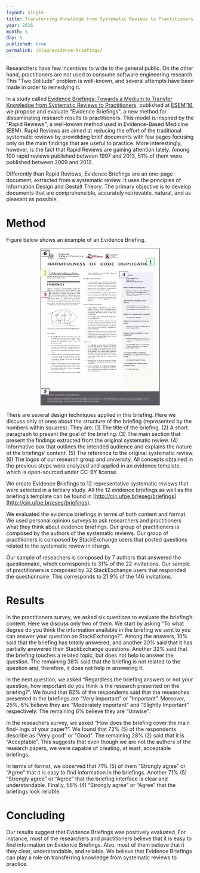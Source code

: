 ```yaml
---
layout: single
title: Transferring Knowledge from Systematic Reviews to Practitioners
year: 2016
month: 5
day: 5
published: true
permalink: /blog/evidence-briefings/
---
```


Researchers have few incentives to write to the general public. On the other hand, practitioners are not used to consume software engineering research. This "Two Solitude" problem is well-known, and several attempts have been made in order to remedying it.

In a study called [Evidence Briefings: Towards a Medium to Transfer Knowledge from Systematic Reviews to Practitioners](/lost+found/esem2016.pdf), published at [ESEM'16](http://alarcos.esi.uclm.es/eseiw2016/esem/), we propose and evaluate "Evidence Briefings", a new method for dissaminating research results to practitioners. This model is inspired by the "Rapid Reviews", a well-known method used in Evidence-Based Medicine (EBM). Rapid Reviews are aimed at reducing the effort of the traditional systematic reviews by provididing brief documents with few pages focusing only on the main findings that are useful to practice. More interestingly, however, is the fact that Rapid Reviews are gaining attention lately. Among 100 rapid reviews published between 1997 and 2013, 51% of them were published between 2009 and 2012.

Differently than Rapid Reviews, Evidence Briefings are an one-page document, extracted from a systematic review. It uses the principles of Information Design and Gestalt Theory. The primary objective is to develop documents that are comprehensible, accurately retrievable, natural, and as pleasant as possible.


# Method

Figure below shows an example of an Evidence Briefing.

<center>
<img src="/images/briefing-structure.png" alt="Gustavo Pinto" width="320" height="421" />
</center>

There are several design techniques applied in this briefing. Here we discuss only ot ones about the structure of the briefing (represented by the numbers within squares). They are: (1) The title of the briefing. (2) A short paragraph to present the goal of the briefing. (3) The main section that present the findings extracted from the original systematic review. (4) Informative box that outlines the intended audience and explains the nature of the briefings’ content. (5) The reference to the original systematic review. (6) The logos of our research group and university. All concepts obtained in the previous steps were analyzed and applied in an evidence template, which is open-sourced under CC-BY license.

We create Evidence Briefings to 12 representative systematic reviews that were selected in a tertiary study. All the 12 evidence briefings as well as the briefing’s template can be found in [http://cin.ufpe.br/eseg/briefings](http://cin.ufpe.br/eseg/briefings).

We evaluated the evidence briefings in terms of both content and format. We used personal opinion surveys to ask researchers and practitioners what they think about evidence briefings. Our group of practitioners is composed by the authors of the systematic reviews. Our group of practitioners is composed by StackExchange users that posted questions related to the systematic review in charge.

Our sample of reseachers is composed by 7 authors that answered the questionnaire, which corresponds to 31% of the 22 invitations. Our sample of practitioners is composed by 32 StackExchange users that responded the questionnaire. This corresponds to 21.9% of the 146 invitations.

# Results

In the practitioners survey, we asked six questions to evaluate the briefing’s content. Here we discuss only two of them. We start by asking "To what degree do you think the information available in the briefing we sent to you can answer your question on StackExchange?". Among the answers, 10% said that the briefing has totally answered, and another 20% said that it has partially answered their StackExchange questions. Another 32% said that the briefing touches a related topic, but does not help to answer the question. The remaining 38% said that the briefing is not related to the question and, therefore, it does not help in answering it.

In the next question, we asked “Regardless the briefing answers or not your question, how important do you think is the research presented on the briefing?”. We found that 62% of the respondents said that the researches presented in the briefings are “Very important” or “Important”. Moreover, 25%, 6% believe they are “Moderately important” and “Slightly Important” respectively. The remaining 6% believe they are “Unwise”.


In the reseachers survey, we asked “How does the briefing cover the main find- ings of your paper?”. We found that 72% (5) of the respondents describe as “Very good” or “Good”. The remaining 28% (2) said that it is “Acceptable”. This suggests that even though we are not the authors of the research papers, we were capable of creating, at least, acceptable briefings.

In terms of format, we observed that 71% (5) of them “Strongly agree” or “Agree” that it is easy to find information in the briefings. Another 71% (5) “Strongly agree” or “Agree” that the briefing interface is clear and understandable. Finally, 56% (4) “Strongly agree” or “Agree” that the briefings look reliable.

# Concluding

Our results suggest that Evidence Briefings was positively evaluated. For instance, most of the researchers and practitioners believe that it is easy to find information on Evidence Briefings. Also, most of them believe that it they clear, understandable, and reliable. We believe that Evidence Briefings can play a role on transferring knowledge from systematic reviews to practice.
